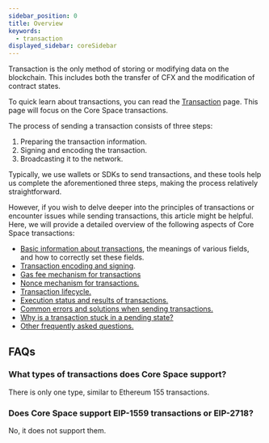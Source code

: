 ```yaml
---
sidebar_position: 0
title: Overview
keywords:
  - transaction
displayed_sidebar: coreSidebar
---
```


Transaction is the only method of storing or modifying data on the blockchain. This includes both the transfer of CFX and the modification of contract states.

To quick learn about transactions, you can read the [Transaction](/docs/general/conflux-basics/transactions.md) page. This page will focus on the Core Space transactions.

The process of sending a transaction consists of three steps: 

1. Preparing the transaction information.
2. Signing and encoding the transaction.
3. Broadcasting it to the network.

Typically, we use wallets or SDKs to send transactions, and these tools help us complete the aforementioned three steps, making the process relatively straightforward.

However, if you wish to delve deeper into the principles of transactions or encounter issues while sending transactions, this article might be helpful. Here, we will provide a detailed overview of the following aspects of Core Space transactions:

- [Basic information about transactions](./tx-fields.md), the meanings of various fields, and how to correctly set these fields.
- [Transaction encoding and signing](./encoding-signning.md).
- [Gas fee mechanism for transactions](./gas-fee.md)
- [Nonce mechanism for transactions.](./nonce.md)
- [Transaction lifecycle.](./lifecycle.md)
- [Execution status and results of transactions.](./receipt.md)
- [Common errors and solutions when sending transactions.](./send-tx-error.md)
- [Why is a transaction stuck in a pending state?](./why-transaction-is-pending.md)
- [Other frequently asked questions.](./faqs.md)

## FAQs

### What types of transactions does Core Space support?

There is only one type, similar to Ethereum 155 transactions.

### Does Core Space support EIP-1559 transactions or EIP-2718?

No, it does not support them.
